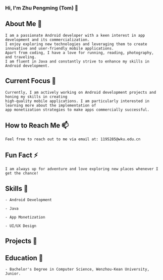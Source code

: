 ### Hi, I'm Zhu Pengming (Tom) 👋

  ## About Me 🚀
  
    I am a passionate Android developer with a keen interest in app development and its commercialization.
    I enjoy exploring new technologies and leveraging them to create innovative and user-friendly mobile applications. 
    Apart from coding, I have a love for running, reading, photography, and traveling. 
    I am fluent in Java and constantly strive to enhance my skills in Android development.

  ## Current Focus 🔭
  
    Currently, I am actively working on Android development projects and honing my skills in creating 
    high-quality mobile applications. I am particularly interested in learning more about the implementation of 
    app monetization strategies to make apps commercially successful.

  ## How to Reach Me 📫
    Feel free to reach out to me via email at: 1195285@wku.edu.cn

  ## Fun Fact ⚡
    I am always up for adventure and love exploring new places whenever I get the chance!

  ## Skills 💬 
    - Android Development
  
    - Java
      
    - App Monetization
      
    - UI/UX Design
      

  ## Projects 🌱
    

  ## Education 🤔
    - Bachelor's Degree in Computer Science, Wenzhou-Kean University, Junior.
      




   
